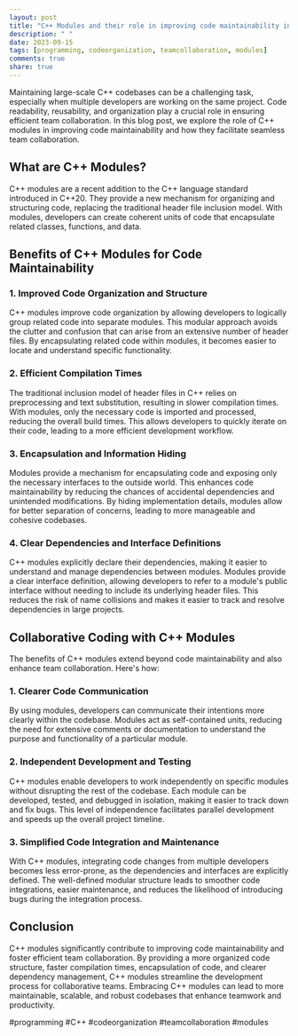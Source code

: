```yaml
---
layout: post
title: "C++ Modules and their role in improving code maintainability in team collaboration"
description: " "
date: 2023-09-15
tags: [programming, codeorganization, teamcollaboration, modules]
comments: true
share: true
---
```


Maintaining large-scale C++ codebases can be a challenging task, especially when multiple developers are working on the same project. Code readability, reusability, and organization play a crucial role in ensuring efficient team collaboration. In this blog post, we explore the role of C++ modules in improving code maintainability and how they facilitate seamless team collaboration.

## What are C++ Modules?

C++ modules are a recent addition to the C++ language standard introduced in C++20. They provide a new mechanism for organizing and structuring code, replacing the traditional header file inclusion model. With modules, developers can create coherent units of code that encapsulate related classes, functions, and data.

## Benefits of C++ Modules for Code Maintainability

### 1. Improved Code Organization and Structure

C++ modules improve code organization by allowing developers to logically group related code into separate modules. This modular approach avoids the clutter and confusion that can arise from an extensive number of header files. By encapsulating related code within modules, it becomes easier to locate and understand specific functionality.

### 2. Efficient Compilation Times

The traditional inclusion model of header files in C++ relies on preprocessing and text substitution, resulting in slower compilation times. With modules, only the necessary code is imported and processed, reducing the overall build times. This allows developers to quickly iterate on their code, leading to a more efficient development workflow.

### 3. Encapsulation and Information Hiding

Modules provide a mechanism for encapsulating code and exposing only the necessary interfaces to the outside world. This enhances code maintainability by reducing the chances of accidental dependencies and unintended modifications. By hiding implementation details, modules allow for better separation of concerns, leading to more manageable and cohesive codebases.

### 4. Clear Dependencies and Interface Definitions

C++ modules explicitly declare their dependencies, making it easier to understand and manage dependencies between modules. Modules provide a clear interface definition, allowing developers to refer to a module's public interface without needing to include its underlying header files. This reduces the risk of name collisions and makes it easier to track and resolve dependencies in large projects.

## Collaborative Coding with C++ Modules

The benefits of C++ modules extend beyond code maintainability and also enhance team collaboration. Here's how:

### 1. Clearer Code Communication

By using modules, developers can communicate their intentions more clearly within the codebase. Modules act as self-contained units, reducing the need for extensive comments or documentation to understand the purpose and functionality of a particular module.

### 2. Independent Development and Testing

C++ modules enable developers to work independently on specific modules without disrupting the rest of the codebase. Each module can be developed, tested, and debugged in isolation, making it easier to track down and fix bugs. This level of independence facilitates parallel development and speeds up the overall project timeline.

### 3. Simplified Code Integration and Maintenance

With C++ modules, integrating code changes from multiple developers becomes less error-prone, as the dependencies and interfaces are explicitly defined. The well-defined modular structure leads to smoother code integrations, easier maintenance, and reduces the likelihood of introducing bugs during the integration process.

## Conclusion

C++ modules significantly contribute to improving code maintainability and foster efficient team collaboration. By providing a more organized code structure, faster compilation times, encapsulation of code, and clearer dependency management, C++ modules streamline the development process for collaborative teams. Embracing C++ modules can lead to more maintainable, scalable, and robust codebases that enhance teamwork and productivity.

#programming #C++ #codeorganization #teamcollaboration #modules